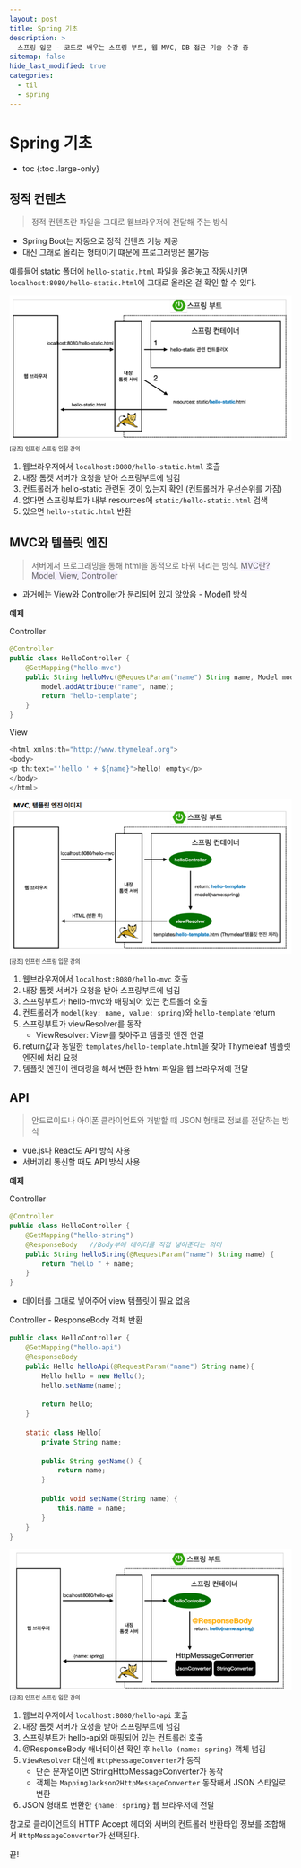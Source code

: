 ```yaml
---
layout: post
title: Spring 기초
description: >
  스프링 입문 - 코드로 배우는 스프링 부트, 웹 MVC, DB 접근 기술 수강 중
sitemap: false
hide_last_modified: true
categories:
  - til
  - spring
---
```


# Spring 기초

* toc
{:toc .large-only}

## 정적 컨텐츠

> 정적 컨텐츠란 파일을 그대로 웹브라우저에 전달해 주는 방식

- Spring Boot는 자동으로 정적 컨텐츠 기능 제공
- 대신 그래로 올리는 형태이기 떄문에 프로그래밍은 불가능

예를들어 static 폴더에 `hello-static.html` 파일을 올려놓고 작동시키면 `localhost:8080/hello-static.html`에 그대로 올라온 걸 확인 할 수 있다.

![그림1](/assets/img/spring/static_contents.png)
<span style="font-size:70%">[참조] 인프런 스프링 입문 강의</span>

1. 웹브라우저에서 `localhost:8080/hello-static.html` 호출
2. 내장 톰켓 서버가 요청을 받아 스프링부트에 넘김
3. 컨트롤러가 hello-static 관련된 것이 있는지 확인 (컨트롤러가 우선순위를 가짐)
4. 없다면 스프링부트가 내부 resources에 `static/hello-static.html` 검색
5. 있으면 `hello-static.html` 반환

## MVC와 템플릿 엔진

> 서버에서 프로그래밍을 통해  html을 동적으로 바꿔 내리는 방식. <span style='background-color: #f5f0ff'>MVC란? Model, View, Controller</span>
- 과거에는 View와 Controller가 분리되어 있지 않았음 - Model1 방식

__예제__

Controller
```java
@Controller
public class HelloController {
    @GetMapping("hello-mvc")
    public String helloMvc(@RequestParam("name") String name, Model model) {
        model.addAttribute("name", name);
        return "hello-template";
    }
}
```

View
```java
<html xmlns:th="http://www.thymeleaf.org">
<body>
<p th:text="'hello ' + ${name}">hello! empty</p>
</body>
</html>
```

![그림2](/assets/img/spring/mvc_template_engine.png)
<span style="font-size:70%">[참조] 인프런 스프링 입문 강의</span>

1. 웹브라우저에서 `localhost:8080/hello-mvc` 호출
2. 내장 톰켓 서버가 요청을 받아 스프링부트에 넘김
3. 스프링부트가 hello-mvc와 매핑되어 있는 컨트롤러 호출 
4. 컨트롤러가 `model(key: name, value: spring)`와 `hello-template` return
5. 스프링부트가 viewResolver를 동작
    - ViewResolver: View를 찾아주고 템플릿 엔진 연결
6. return값과 동일한 `templates/hello-template.html`을 찾아 Thymeleaf 템플릿 엔진에 처리 요청
7. 템플릿 엔진이 렌더링을 해서 변환 한 html 파일을 웹 브라우저에 전달

## API

> 안드로이드나 아이폰 클라이언트와 개발할 떄 JSON 형태로 정보를 전달하는 방식

- vue.js나 React도 API 방식 사용
- 서버끼리 통신할 때도 API 방식 사용

__예제__

Controller
```java
@Controller
public class HelloController {
    @GetMapping("hello-string")
    @ResponseBody   //Body부에 데이터를 직접 넣어준다는 의미
    public String helloString(@RequestParam("name") String name) {
        return "hello " + name;
    }
}
```
- 데이터를 그대로 넣어주어 view 템플릿이 필요 없음

Controller - ResponseBody 객체 반환
```java
public class HelloController {
    @GetMapping("hello-api")
    @ResponseBody
    public Hello helloApi(@RequestParam("name") String name){
        Hello hello = new Hello();
        hello.setName(name);

        return hello;
    }

    static class Hello{
        private String name;

        public String getName() {
            return name;
        }

        public void setName(String name) {
            this.name = name;
        }
    }
}
```

![그림3](/assets/img/spring/api_operation.png)
<span style="font-size:70%">[참조] 인프런 스프링 입문 강의</span>

1. 웹브라우저에서 `localhost:8080/hello-api` 호출
2. 내장 톰켓 서버가 요청을 받아 스프링부트에 넘김
3. 스프링부트가 hello-api와 매핑되어 있는 컨트롤러 호출 
4. @ResponseBody 애너테이션 확인 후 `hello (name: spring)` 객체 넘김
5. `ViewResolver` 대신에 `HttpMessageConverter`가 동작
    - 단순 문자열이면 StringHttpMessageConverter가 동작
    - 객체는 `MappingJackson2HttpMessageConverter` 동작해서 JSON 스타일로 변환
6. JSON 형태로 변환한 `{name: spring}` 웹 브라우저에 전달

참고로 클라이언트의 HTTP Accept 헤더와 서버의 컨트롤러 반환타입 정보를 조합해서 `HttpMessageConverter`가 선택된다.

끝!